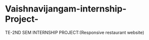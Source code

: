 # Vaishnavijangam-internship-Project-
TE-2ND SEM INTERNSHIP PROJECT:(Responsive restaurant website)
